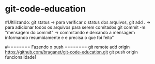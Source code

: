 # git-code-education

#Ultilizando:
git status -> para verificar o status dos arquivos,
git add . -> para adicionar todos os arquivos para serem comitados
git commit -m "mensagem do commit" -> commitando e deixando a mensagem informando resumidamente e e precisa o que foi feito"

#======== Fazendo o push ========
git remote add origin https://github.com/braganet/git-code-education.git
git push origin funcionalidade1
